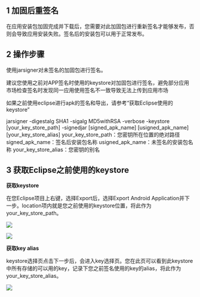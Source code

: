 ## 1 加固后重签名

在应用安装包加固完成并下载后，您需要对此加固包进行重新签名才能够发布，否则会导致应用安装失败。签名后的安装包可以用于正常发布。

## 2 操作步骤

使用jarsigner对未签名的加固包进行签名。

建议您使用之前对APP签名时使用的keystore对加固包进行签名，避免部分应用市场检查签名时发现同一应用使用签名不一致导致无法上传到应用市场

如果之前使用eclipse进行apk的签名和导出，请参考“获取Eclipse使用的keystore”

jarsigner -digestalg SHA1 -sigalg MD5withRSA -verbose -keystore [your_key_store_path] -signedjar [signed_apk_name] [usigned_apk_name] [your_key_store_alias]
your_key_store_path：您密钥所在位置的绝对路径
signed_apk_name：签名后安装包名称
usigned_apk_name：未签名的安装包名称
your_key_store_alias：您密钥的别名

## 3 获取Eclipse之前使用的keystore

**获取keystore**

在您Eclipse项目上右键，选择Export后，选择Export Android Application并下一步。location项内就是您之前使用的keystore位置，将此作为your_key_store_path。

![](http://imgcache.tcecqpoc.fsphere.cn/image/qzonestyle.gtimg.cn/qzone/vas/opensns/res/img/0=export_apk-01.png)

![](http://imgcache.tcecqpoc.fsphere.cn/image/qzonestyle.gtimg.cn/qzone/vas/opensns/res/img/1=key_store_selection-01.png)

**获取key alias**

keystore选择页点击下一步后，会进入key选择页。您在此页可以看到此keystore中所有存储的可以用的key，记录下您之前签名使用的key的alias，将此作为your_key_store_alias。

![](http://imgcache.tcecqpoc.fsphere.cn/image/qzonestyle.gtimg.cn/qzone/vas/opensns/res/img/2=key_alias_selection-02.png)